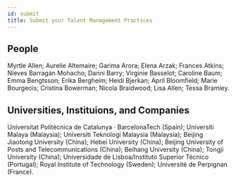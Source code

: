 ```yaml
---
id: submit
title: Submit your Talent Management Practices
---
```


## People

Myrtle Allen; 
Aurelie Altemaire;
Garima Arora;
Elena Arzak;
Frances Atkins;
Nieves Barragán Mohacho;
Danni Barry;
Virginie Basselot;
Caroline Baum;
Emma Bengtsson;
Erika Bergheim;
Heidi Bjerkan;
April Bloomfield;
Marie Bourgeois;
Cristina Bowerman;
Nicola Braidwood;
Lisa Allen;
Tessa Bramley.

## Universities, Instituions, and Companies

Universitat Politècnica de Catalunya · BarcelonaTech (Spain);
Universiti Malaya (Malaysia);
Universiti Teknologi Malaysia (Malaysia);
Beijing Jiaotong University (China);
Hebei University (China);
Beijing University of Posts and Telecommunications (China);
Beihang University (China);
Tongji University (China);
Universidade de Lisboa/Instituto Superior Técnico (Portugal);
Royal Institute of Technology (Sweden);
Université de Perpignan (France).